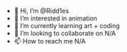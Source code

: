- 👋 Hi, I’m @Ridd1es
- 👀 I’m interested in animation
- 🌱 I’m currently learning art + coding
- 💞️ I’m looking to collaborate on N/A
- 📫 How to reach me N/A

<!---
Ridd1es/Ridd1es is a ✨ special ✨ repository because its `README.md` (this file) appears on your GitHub profile.
You can click the Preview link to take a look at your changes.
--->

